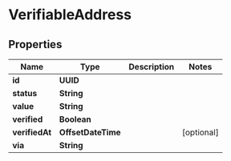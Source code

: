 

# VerifiableAddress


## Properties

Name | Type | Description | Notes
------------ | ------------- | ------------- | -------------
**id** | **UUID** |  | 
**status** | **String** |  | 
**value** | **String** |  | 
**verified** | **Boolean** |  | 
**verifiedAt** | **OffsetDateTime** |  |  [optional]
**via** | **String** |  | 



